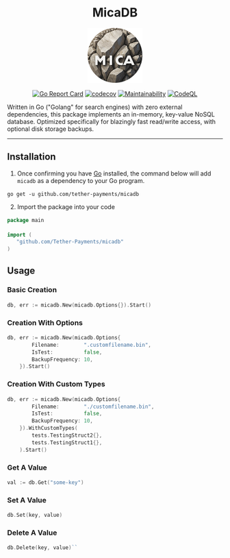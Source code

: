 <div align="center">

# MicaDB

![micadb.png](micadb.png)

[![Go Report Card](https://goreportcard.com/badge/Tether-Payments/MicaDB)](https://goreportcard.com/report/Tether-Payments/MicaDB)
[![codecov](https://codecov.io/gh/Tether-Payments/MicaDB/graph/badge.svg?token=HSQihDsyQD)](https://codecov.io/gh/Tether-Payments/MicaDB)
[![Maintainability](https://api.codeclimate.com/v1/badges/985996f054bb932299a0/maintainability)](https://codeclimate.com/github/Tether-Payments/MicaDB/maintainability)
[![CodeQL](https://github.com/Tether-Payments/MicaDB/actions/workflows/github-code-scanning/codeql/badge.svg)](https://github.com/Tether-Payments/MicaDB/actions/workflows/github-code-scanning/codeql)


</div>

Written in Go ("Golang" for search engines) with zero external dependencies, this package implements an in-memory, 
key-value NoSQL database. Optimized specifically for blazingly fast read/write access, with optional disk storage 
backups.

---

## Installation
1. Once confirming you have [Go](https://go.dev/doc/install) installed, the command below will add
   `micadb` as a dependency to your Go program.
```shell
go get -u github.com/tether-payments/micadb
```
2. Import the package into your code
```go
package main

import (
   "github.com/Tether-Payments/micadb"
)
```

## Usage

### Basic Creation
```go
db, err := micadb.New(micadb.Options{}).Start()
```

### Creation With Options
```go
db, err := micadb.New(micadb.Options{
		Filename:        ".customfilename.bin",
		IsTest:          false,
		BackupFrequency: 10,
	}).Start()
```

### Creation With Custom Types
```go
db, err := micadb.New(micadb.Options{
		Filename:        "./customfilename.bin",
		IsTest:          false,
		BackupFrequency: 10,
	}).WithCustomTypes(
		tests.TestingStruct2{},
		tests.TestingStruct1{},
	).Start()
```

### Get A Value
```go
val := db.Get("some-key")
```

### Set A Value
```go
db.Set(key, value)
```

### Delete A Value
```go
db.Delete(key, value)``
```
